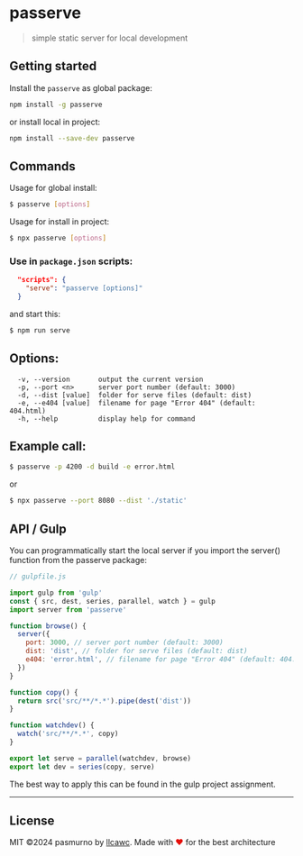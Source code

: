# passerve

> simple static server for local development

## Getting started

Install the `passerve` as global package:

```bash
npm install -g passerve
```

or install local in project:

```bash
npm install --save-dev passerve
```

## Commands

Usage for global install:

```bash
$ passerve [options]
```

Usage for install in project:

```bash
$ npx passerve [options]
```

### Use in `package.json` scripts:

```json
  "scripts": {
    "serve": "passerve [options]"
  }
```

and start this:

```bash
$ npm run serve
```

## Options:

```
  -v, --version       output the current version
  -p, --port <n>      server port number (default: 3000)
  -d, --dist [value]  folder for serve files (default: dist)
  -e, --e404 [value]  filename for page "Error 404" (default: 404.html)
  -h, --help          display help for command
```

## Example call:

```bash
$ passerve -p 4200 -d build -e error.html
```

or

```bash
$ npx passerve --port 8080 --dist './static'
```

## API / Gulp

You can programmatically start the local server if you import the server() function from the passerve package:

```js
// gulpfile.js

import gulp from 'gulp'
const { src, dest, series, parallel, watch } = gulp
import server from 'passerve'

function browse() {
  server({
    port: 3000, // server port number (default: 3000)
    dist: 'dist', // folder for serve files (default: dist)
    e404: 'error.html', // filename for page "Error 404" (default: 404.html)
  })
}

function copy() {
  return src('src/**/*.*').pipe(dest('dist'))
}

function watchdev() {
  watch('src/**/*.*', copy)
}

export let serve = parallel(watchdev, browse)
export let dev = series(copy, serve)
```

The best way to apply this can be found in the gulp project assignment.

---

## License

MIT ©2024 pasmurno by [llcawc](https://github.com/llcawc). Made with <span style="color: rgb(230 15 10);">❤</span> for the best architecture
